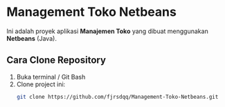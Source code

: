 # Management Toko Netbeans

Ini adalah proyek aplikasi **Manajemen Toko** yang dibuat menggunakan **Netbeans** (Java).

## Cara Clone Repository

1. Buka terminal / Git Bash
2. Clone project ini:
   ```bash
   git clone https://github.com/fjrsdqq/Management-Toko-Netbeans.git
